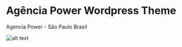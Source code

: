# Agência Power Wordpress Theme
Agencia Power - São Paulo Brasil

![alt text](https://github.com/atorresbr/agencia-power-wordpress-theme/blob/main/img/head/power.gif)
